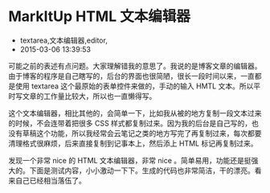 # MarkItUp HTML 文本编辑器
- textarea,文本编辑器,editor,
- 2015-03-06 13:39:53


可能之前的表述有点问题。大家理解错我的意思了。我说的是博客文章的编辑器。由于博客的程序是自己瞎写的，后台的界面也很简陋，很长一段时间以来，一直都是使用 textarea 这个最原始的表单控件来做的，手动的输入 HMTL 文本。所以平时写文章的工作量比较大，所以也一直懒得写。


这个文本编辑器，相比其他的，会简单一下，比如我从被的地方复制一段文本过来的时候，不会连带着把很多 CSS 样式都复制过来。因为我的后台是自己写的，也没有草稿这个功能，所以我经常会云笔记之类的地方写完了再复制过来，每次都要清理格式很麻烦，后来直接复制到记事本上，然后添上 HTML 标记再复制过来。

发现一个非常 nice 的 HTML 文本编辑器，非常 nice 。简单易用，功能还是挺强大的。下面是测试内容，小小激动一下下。生成的代码也非常简洁，干的漂亮。看来自己已经相当落伍了。


